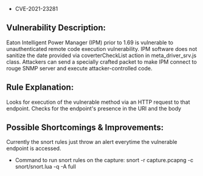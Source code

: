 - CVE-2021-23281

## Vulnerability Description: 
Eaton Intelligent Power Manager (IPM) prior to 1.69 is vulnerable to unauthenticated remote code 
execution vulnerability. IPM software does not sanitize the date provided via coverterCheckList action 
in meta_driver_srv.js class. Attackers can send a specially crafted packet to make IPM connect to rouge SNMP 
server and execute attacker-controlled code.

## Rule Explanation: 
Looks for execution of the vulnerable method via an HTTP request to that endpoint. Checks for the endpoint's 
presence in the URI and the body

## Possible Shortcomings & Improvements:
Currently the snort rules just throw an alert everytime the vulnerable endpoint is accessed. 

- Command to run snort rules on the capture:
snort -r capture.pcapng -c snort/snort.lua -q -A full  